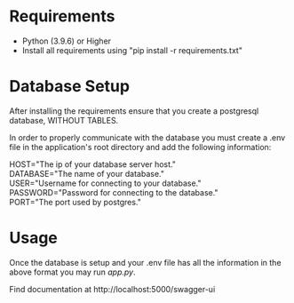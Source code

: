 # Requirements  
  
* Python (3.9.6) or Higher  
* Install all requirements using "pip install -r requirements.txt"

# Database Setup  
After installing the requirements ensure that you create a postgresql database, WITHOUT TABLES.

In order to properly communicate with the database you must create a .env file in the application's root directory and add the following information:  

HOST="The ip of your database server host."  
DATABASE="The name of your database."  
USER="Username for connecting to your database."  
PASSWORD="Password for connecting to the database."  
PORT="The port used by postgres."
  
# Usage  
Once the database is setup and your .env file has all the information in the above format you may run *app.py*.  

Find documentation at http://localhost:5000/swagger-ui




